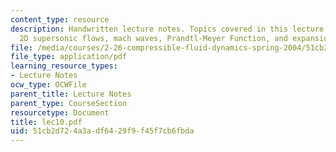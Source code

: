 ```yaml
---
content_type: resource
description: Handwritten lecture notes. Topics covered in this lecture include steady
  2D supersonic flows, mach waves, Prandtl-Meyer Function, and expansion fans.
file: /media/courses/2-26-compressible-fluid-dynamics-spring-2004/51cb2d724a3adf6429f9f45f7cb6fbda_lec10.pdf
file_type: application/pdf
learning_resource_types:
- Lecture Notes
ocw_type: OCWFile
parent_title: Lecture Notes
parent_type: CourseSection
resourcetype: Document
title: lec10.pdf
uid: 51cb2d72-4a3a-df64-29f9-f45f7cb6fbda
---
```

